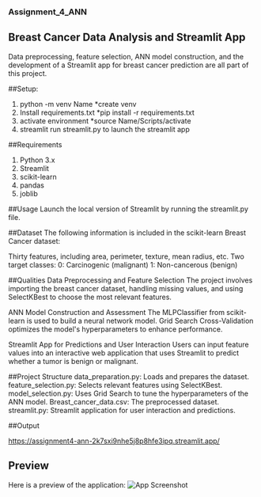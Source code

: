 ### Assignment_4_ANN

## Breast Cancer Data Analysis and Streamlit App

Data preprocessing, feature selection, ANN model construction, and the development of a Streamlit app for breast cancer prediction are all part of this project.

##Setup:
1. python -m venv Name *create venv
2. Install requirements.txt *pip install -r requirements.txt
3. activate environment *source Name/Scripts/activate
4. streamlit run streamlit.py to launch the streamlit app
   
##Requirements
1. Python 3.x
2. Streamlit
3. scikit-learn
4. pandas
5. joblib

##Usage
Launch the local version of Streamlit by running the streamlit.py file.

##Dataset
The following information is included in the scikit-learn Breast Cancer dataset:

Thirty features, including area, perimeter, texture, mean radius, etc.
Two target classes:
0: Carcinogenic (malignant)
1: Non-cancerous (benign)

##Qualities
Data Preprocessing and Feature Selection
The project involves importing the breast cancer dataset, handling missing values, and using SelectKBest to choose the most relevant features.

ANN Model Construction and Assessment
The MLPClassifier from scikit-learn is used to build a neural network model. Grid Search Cross-Validation optimizes the model's hyperparameters to enhance performance.

Streamlit App for Predictions and User Interaction
Users can input feature values into an interactive web application that uses Streamlit to predict whether a tumor is benign or malignant.

##Project Structure
data_preparation.py: Loads and prepares the dataset.
feature_selection.py: Selects relevant features using SelectKBest.
model_selection.py: Uses Grid Search to tune the hyperparameters of the ANN model.
Breast_cancer_data.csv: The preprocessed dataset.
streamlit.py: Streamlit application for user interaction and predictions.

##Output

https://assignment4-ann-2k7sxi9nhe5j8p8hfe3ipq.streamlit.app/

## Preview
Here is a preview of the application:
![App Screenshot](assignment_4-ANN/preview/preview.png)

